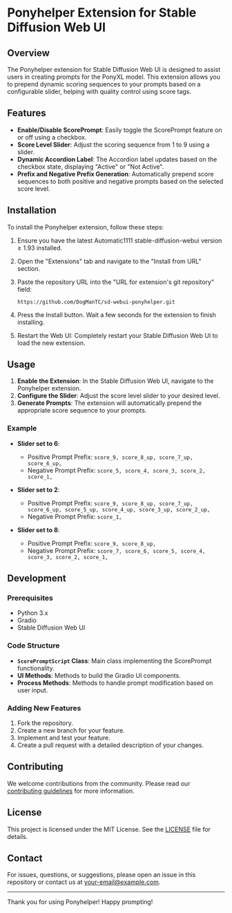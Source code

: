 
# Ponyhelper Extension for Stable Diffusion Web UI

## Overview

The Ponyhelper extension for Stable Diffusion Web UI is designed to assist users in creating prompts for the PonyXL model. This extension allows you to prepend dynamic scoring sequences to your prompts based on a configurable slider, helping with quality control using score tags.

## Features

- **Enable/Disable ScorePrompt**: Easily toggle the ScorePrompt feature on or off using a checkbox.
- **Score Level Slider**: Adjust the scoring sequence from 1 to 9 using a slider.
- **Dynamic Accordion Label**: The Accordion label updates based on the checkbox state, displaying "Active" or "Not Active".
- **Prefix and Negative Prefix Generation**: Automatically prepend score sequences to both positive and negative prompts based on the selected score level.

## Installation

To install the Ponyhelper extension, follow these steps:

1. Ensure you have the latest Automatic1111 stable-diffusion-webui version ≥ 1.93 installed.

2. Open the "Extensions" tab and navigate to the "Install from URL" section.

3. Paste the repository URL into the "URL for extension's git repository" field:

   ```
   https://github.com/DogManTC/sd-webui-ponyhelper.git
   ```

4. Press the Install button. Wait a few seconds for the extension to finish installing.

5. Restart the Web UI: Completely restart your Stable Diffusion Web UI to load the new extension.

## Usage

1. **Enable the Extension**: In the Stable Diffusion Web UI, navigate to the Ponyhelper extension.
2. **Configure the Slider**: Adjust the score level slider to your desired level.
3. **Generate Prompts**: The extension will automatically prepend the appropriate score sequence to your prompts.

### Example

- **Slider set to 6**:
  - Positive Prompt Prefix: `score_9, score_8_up, score_7_up, score_6_up, `
  - Negative Prompt Prefix: `score_5, score_4, score_3, score_2, score_1, `

- **Slider set to 2**:
  - Positive Prompt Prefix: `score_9, score_8_up, score_7_up, score_6_up, score_5_up, score_4_up, score_3_up, score_2_up, `
  - Negative Prompt Prefix: `score_1, `

- **Slider set to 8**:
  - Positive Prompt Prefix: `score_9, score_8_up, `
  - Negative Prompt Prefix: `score_7, score_6, score_5, score_4, score_3, score_2, score_1, `

## Development

### Prerequisites

- Python 3.x
- Gradio
- Stable Diffusion Web UI

### Code Structure

- **`ScorePromptScript` Class**: Main class implementing the ScorePrompt functionality.
- **UI Methods**: Methods to build the Gradio UI components.
- **Process Methods**: Methods to handle prompt modification based on user input.

### Adding New Features

1. Fork the repository.
2. Create a new branch for your feature.
3. Implement and test your feature.
4. Create a pull request with a detailed description of your changes.

## Contributing

We welcome contributions from the community. Please read our [contributing guidelines](CONTRIBUTING.md) for more information.

## License

This project is licensed under the MIT License. See the [LICENSE](LICENSE) file for details.

## Contact

For issues, questions, or suggestions, please open an issue in this repository or contact us at [your-email@example.com](mailto:your-email@example.com).

---

Thank you for using Ponyhelper! Happy prompting!
